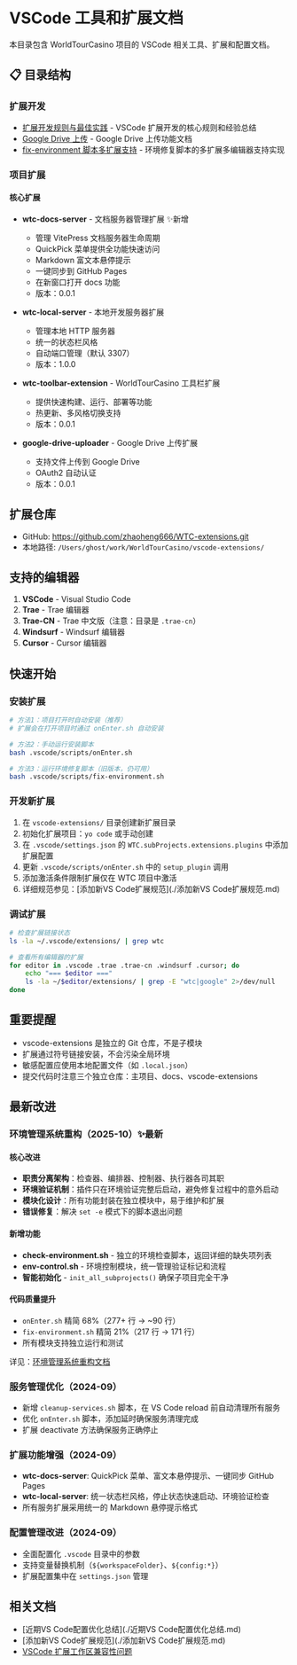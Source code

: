 # VSCode 工具和扩展文档

本目录包含 WorldTourCasino 项目的 VSCode 相关工具、扩展和配置文档。

## 📋 目录结构

### 扩展开发
- [扩展开发规则与最佳实践](/工程-工具/vscode/扩展开发规则与最佳实践) - VSCode 扩展开发的核心规则和经验总结
- [Google Drive 上传](/工程-工具/vscode/google-drive-upload) - Google Drive 上传功能文档
- [fix-environment 脚本多扩展支持](/工程-工具/vscode/fix-environment脚本多扩展支持) - 环境修复脚本的多扩展多编辑器支持实现

### 项目扩展

#### 核心扩展
- **wtc-docs-server** - 文档服务器管理扩展 ✨新增
  - 管理 VitePress 文档服务器生命周期
  - QuickPick 菜单提供全功能快速访问
  - Markdown 富文本悬停提示
  - 一键同步到 GitHub Pages
  - 在新窗口打开 docs 功能
  - 版本：0.0.1

- **wtc-local-server** - 本地开发服务器扩展
  - 管理本地 HTTP 服务器
  - 统一的状态栏风格
  - 自动端口管理（默认 3307）
  - 版本：1.0.0

- **wtc-toolbar-extension** - WorldTourCasino 工具栏扩展
  - 提供快速构建、运行、部署等功能
  - 热更新、多风格切换支持
  - 版本：0.0.1

- **google-drive-uploader** - Google Drive 上传扩展
  - 支持文件上传到 Google Drive
  - OAuth2 自动认证
  - 版本：0.0.1

## 扩展仓库
- GitHub: https://github.com/zhaoheng666/WTC-extensions.git
- 本地路径: `/Users/ghost/work/WorldTourCasino/vscode-extensions/`

## 支持的编辑器
1. **VSCode** - Visual Studio Code
2. **Trae** - Trae 编辑器
3. **Trae-CN** - Trae 中文版（注意：目录是 `.trae-cn`）
4. **Windsurf** - Windsurf 编辑器
5. **Cursor** - Cursor 编辑器

## 快速开始

### 安装扩展
```bash
# 方法1：项目打开时自动安装（推荐）
# 扩展会在打开项目时通过 onEnter.sh 自动安装

# 方法2：手动运行安装脚本
bash .vscode/scripts/onEnter.sh

# 方法3：运行环境修复脚本（旧版本，仍可用）
bash .vscode/scripts/fix-environment.sh
```

### 开发新扩展
1. 在 `vscode-extensions/` 目录创建新扩展目录
2. 初始化扩展项目：`yo code` 或手动创建
3. 在 `.vscode/settings.json` 的 `WTC.subProjects.extensions.plugins` 中添加扩展配置
4. 更新 `.vscode/scripts/onEnter.sh` 中的 `setup_plugin` 调用
5. 添加激活条件限制扩展仅在 WTC 项目中激活
6. 详细规范参见：[添加新VS Code扩展规范](./添加新VS Code扩展规范.md)

### 调试扩展
```bash
# 检查扩展链接状态
ls -la ~/.vscode/extensions/ | grep wtc

# 查看所有编辑器的扩展
for editor in .vscode .trae .trae-cn .windsurf .cursor; do
    echo "=== $editor ==="
    ls -la ~/$editor/extensions/ | grep -E "wtc|google" 2>/dev/null
done
```

## 重要提醒
- vscode-extensions 是独立的 Git 仓库，不是子模块
- 扩展通过符号链接安装，不会污染全局环境
- 敏感配置应使用本地配置文件（如 `.local.json`）
- 提交代码时注意三个独立仓库：主项目、docs、vscode-extensions

## 最新改进

### 环境管理系统重构（2025-10）✨最新

#### 核心改进
- **职责分离架构**：检查器、编排器、控制器、执行器各司其职
- **环境验证机制**：插件只在环境验证完整后启动，避免修复过程中的意外启动
- **模块化设计**：所有功能封装在独立模块中，易于维护和扩展
- **错误修复**：解决 `set -e` 模式下的脚本退出问题

#### 新增功能
- **check-environment.sh** - 独立的环境检查脚本，返回详细的缺失项列表
- **env-control.sh** - 环境控制模块，统一管理验证标记和流程
- **智能初始化** - `init_all_subprojects()` 确保子项目完全干净

#### 代码质量提升
- `onEnter.sh` 精简 68%（277+ 行 → ~90 行）
- `fix-environment.sh` 精简 21%（217 行 → 171 行）
- 所有模块支持独立运行和测试

详见：[环境管理系统重构文档](/工程-工具/vscode/环境管理系统重构-2025-10)

### 服务管理优化（2024-09）
- 新增 `cleanup-services.sh` 脚本，在 VS Code reload 前自动清理所有服务
- 优化 `onEnter.sh` 脚本，添加延时确保服务清理完成
- 扩展 deactivate 方法确保服务正确停止

### 扩展功能增强（2024-09）
- **wtc-docs-server**: QuickPick 菜单、富文本悬停提示、一键同步 GitHub Pages
- **wtc-local-server**: 统一状态栏风格，停止状态快速启动、环境验证检查
- 所有服务扩展采用统一的 Markdown 悬停提示格式

### 配置管理改进（2024-09）
- 全面配置化 `.vscode` 目录中的参数
- 支持变量替换机制（`${workspaceFolder}`、`${config:*}`）
- 扩展配置集中在 `settings.json` 管理

## 相关文档
- [近期VS Code配置优化总结](./近期VS Code配置优化总结.md)
- [添加新VS Code扩展规范](./添加新VS Code扩展规范.md)
- [VSCode 扩展工作区兼容性问题](/故障排查/vscode-扩展工作区兼容性问题)